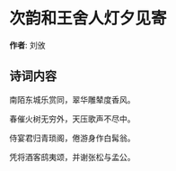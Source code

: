 # 次韵和王舍人灯夕见寄

**作者**: 刘攽

## 诗词内容

南陌东城乐赏同，翠华雕辇度香风。

春催火树无穷外，天压歌声不尽中。

侍宴君归青琐阁，倦游身作白髯翁。

凭将酒客鸱夷颂，并谢张松与孟公。

